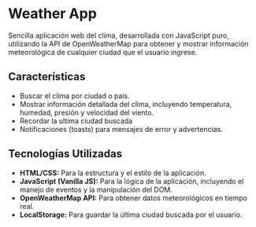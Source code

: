 # Weather App

Sencilla aplicación web del clima, desarrollada con JavaScript puro, utilizando la API de OpenWeatherMap para obtener y mostrar información meteorológica de cualquier ciudad que el usuario ingrese.

## Características

- Buscar el clima por ciudad o país.
- Mostrar información detallada del clima, incluyendo temperatura, humedad, presión y velocidad del viento.
- Recordar la ultima ciudad buscada
- Notificaciones (toasts) para mensajes de error y advertencias.

## Tecnologías Utilizadas

- **HTML/CSS:** Para la estructura y el estilo de la aplicación.
- **JavaScript (Vanilla JS):** Para la lógica de la aplicación, incluyendo el manejo de eventos y la manipulación del DOM.
- **OpenWeatherMap API:** Para obtener datos meteorológicos en tiempo real.
- **LocalStorage:** Para guardar la última ciudad buscada por el usuario.
